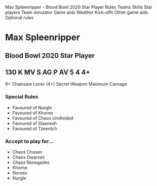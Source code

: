 ﻿
Max Spleenripper - Blood Bowl 2020 Star Player
Rules
Teams
Skills
Star players
Team simulator
Game aids
Weather
Kick-offs
Other game aids
Optional rules
# Max Spleenripper
## Blood Bowl 2020 Star Player
130 K
MV
S
AG
P
AV
5
4
4+
-
9+
Chainsaw
Loner (4+)
Secret Weapon
Maximum Carnage
### Special Rules
* Favoured of Nurgle
* Favoured of Khorne
* Favoured of Chaos Undivided
* Favoured of Slaanesh
* Favoured of Tzeentch
### Accept to play for...
* Chaos Chosen
* Chaos Dwarves
* Chaos Renegades
* Khorne
* Norses
* Nurgle